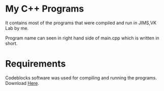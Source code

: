 # My C++ Programs
  It contains most of the programs that were compiled and run in JIMS,VK Lab by me.
  
  Program name can seen in right hand side of main.cpp which is written in short. 
  
# Requirements
  Codeblocks software was used for compiling and running the programs. Download [Here](http://www.codeblocks.org/downloads/26).
 
